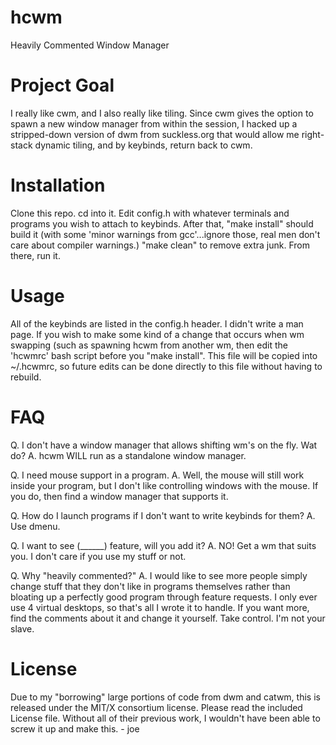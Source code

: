 hcwm
====

Heavily Commented Window Manager

Project Goal
====
I really like cwm, and I also really like tiling.  Since cwm gives the option to spawn a new window manager from within the session, I hacked up a stripped-down version of dwm from suckless.org that would allow me right-stack dynamic tiling, and by keybinds, return back to cwm.

Installation
====
Clone this repo.  cd into it.  Edit config.h with whatever terminals and programs you wish to attach to keybinds.  After that, "make install" should build it (with some 'minor warnings from gcc'...ignore those, real men don't care about compiler warnings.)  "make clean" to remove extra junk.  From there, run it.

Usage
====
All of the keybinds are listed in the config.h header.  I didn't write a man page.  If you wish to make some kind of a change that occurs when wm swapping (such as spawning hcwm from another wm, then edit the 'hcwmrc' bash script before you "make install".  This file will be copied into ~/.hcwmrc, so future edits can be done directly to this file without having to rebuild.

FAQ
====
Q. I don't have a window manager that allows shifting wm's on the fly.  Wat do?
A. hcwm WILL run as a standalone window manager.

Q. I need mouse support in a program.
A. Well, the mouse will still work inside your program, but I don't like controlling windows with the mouse.  If you do, then find a window manager that supports it.

Q. How do I launch programs if I don't want to write keybinds for them?
A. Use dmenu.

Q. I want to see (______) feature, will you add it?
A. NO!  Get a wm that suits you.  I don't care if you use my stuff or not.

Q. Why "heavily commented?"
A. I would like to see more people simply change stuff that they don't like in programs themselves rather than bloating up a perfectly good program through feature requests.  I only ever use 4 virtual desktops, so that's all I wrote it to handle.  If you want more, find the comments about it and change it yourself.  Take control.  I'm not your slave.

License
====
Due to my "borrowing" large portions of code from dwm and catwm, this is released under the MIT/X consortium license.  Please read the included License file.  Without all of their previous work, I wouldn't have been able to screw it up and make this. - joe
